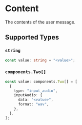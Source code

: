 # Content

The contents of the user message.


## Supported Types

### `string`

```typescript
const value: string = "<value>";
```

### `components.Two[]`

```typescript
const value: components.Two[] = [
  {
    type: "input_audio",
    inputAudio: {
      data: "<value>",
      format: "wav",
    },
  },
];
```

